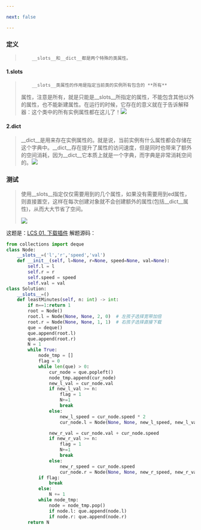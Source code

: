 ```yaml
---

next: false

---
```




<BlogInfo id="781"/>

###  定义

>         __slots__和__dict__都是两个特殊的类属性。

#### 1.__slots__

>         __slots__类属性的作用是指定当前类的实例所有包含的 **所有**
> 属性，注意是所有，就是只能是__slots__所指定的属性，不能包含其他以外的属性，也不能新建属性。在运行的时候，它存在的意义就在于告诉解释器：这个类中的所有实例属性都在这儿了！![](https://img-blog.csdnimg.cn/1714412ad5e94fab99d1b8099aeab493.png)
>
>  

#### 2.__dict__

>
> __dict__是用来存在实例属性的。就是说，当前实例有什么属性都会存储在这个字典中。__dict__存在提升了属性的访问速度，但是同时也带来了额外的空间消耗，因为__dict__它本质上就是一个字典，而字典是非常消耗空间的。![](https://img-blog.csdnimg.cn/8da37668c81f4f4bbd044f977aa02e45.png)
>
>  

### 测试

>
> 使用__slots__指定仅仅需要用到的几个属性，如果没有需要用到ed属性，则直接置空，这样在每次创建对象就不会创建额外的属性(包括__dict__属性)，从而大大节省了空间。
>
> ![](https://img-blog.csdnimg.cn/5aa3f39820174ff4aa5b4e2c9299a211.png)
>

这题是：[LCS 01. 下载插件](https://leetcode.cn/problems/Ju9Xwi/ "LCS 01.下载插件")
解题源码：

```python
from collections import deque
class Node:
    __slots__=('l','r','speed','val')
    def __init__(self, l=None, r=None, speed=None, val=None):
        self.l = l
        self.r = r
        self.speed = speed
        self.val = val
class Solution:
    __slots__=()
    def leastMinutes(self, n: int) -> int:
        if n==1:return 1
        root = Node()
        root.l = Node(None, None, 2, 0)  # 左孩子选择宽带加倍
        root.r = Node(None, None, 1, 1)  # 右孩子选择直接下载
        que = deque()
        que.append(root.l)
        que.append(root.r)
        N = 1
        while True:
            node_tmp = []
            flag = 0
            while len(que) > 0:
                cur_node = que.popleft()
                node_tmp.append(cur_node)
                new_l_val = cur_node.val
                if new_l_val >= n:
                    flag = 1
                    N+=1
                    break
                else:
                    new_l_speed = cur_node.speed * 2
                    cur_node.l = Node(None, None, new_l_speed, new_l_val)

                new_r_val = cur_node.val + cur_node.speed
                if new_r_val >= n:
                    flag = 1
                    N+=1
                    break
                else:
                    new_r_speed = cur_node.speed
                    cur_node.r = Node(None, None, new_r_speed, new_r_val)
            if flag:
                break
            else:
                N += 1
            while node_tmp:
                node = node_tmp.pop()
                if node.l: que.append(node.l)
                if node.r: que.append(node.r)
        return N
```









<ActionBox />
